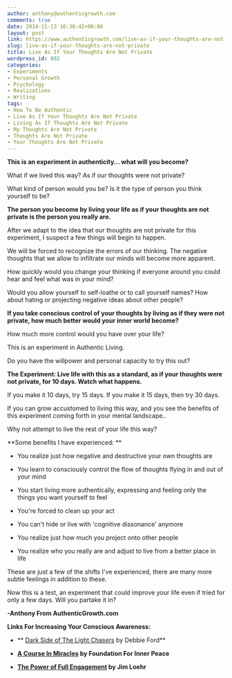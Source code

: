 ```yaml
---
author: anthony@authenticgrowth.com
comments: true
date: 2014-11-13 16:38:42+00:00
layout: post
link: https://www.authenticgrowth.com/live-as-if-your-thoughts-are-not-private/
slug: live-as-if-your-thoughts-are-not-private
title: Live As If Your Thoughts Are Not Private
wordpress_id: 892
categories:
- Experiments
- Personal Growth
- Psychology
- Realizations
- Writing
tags:
- How To Be Authentic
- Live As If Your Thoughts Are Not Private
- Living As If Thoughts Are Not Private
- My Thoughts Are Not Private
- Thoughts Are Not Private
- Your Thoughts Are Not Private
---
```


**This is an experiment in authenticity... what will you become?**

What if we lived this way? As if our thoughts were not private?

What kind of person would you be? Is it the type of person you think yourself to be?

**The person you become by living your life as if your thoughts are not private is the person you really are.**

After we adapt to the idea that our thoughts are not private for this experiment, I suspect a few things will begin to happen.

We will be forced to recognize the errors of our thinking. The negative thoughts that we allow to infiltrate our minds will become more apparent.

How quickly would you change your thinking if everyone around you could hear and feel what was in your mind?

Would you allow yourself to self-loathe or to call yourself names? How about hating or projecting negative ideas about other people?

**If you take conscious control of your thoughts by living as if they were not private, how much better would your inner world become?**

How much more control would you have over your life?

This is an experiment in Authentic Living.

Do you have the willpower and personal capacity to try this out?

**The Experiment: Live life with this as a standard, as if your thoughts were not private, for 10 days. Watch what happens.**

If you make it 10 days, try 15 days. If you make it 15 days, then try 30 days.

If you can grow accustomed to living this way, and you see the benefits of this experiment coming forth in your mental landscape..

Why not attempt to live the rest of your life this way?

**Some benefits I have experienced:
**



	
  * You realize just how negative and destructive your own thoughts are

	
  * You learn to consciously control the flow of thoughts flying in and out of your mind

	
  * You start living more authentically, expressing and feeling only the things you want yourself to feel

	
  * You're forced to clean up your act

	
  * You can't hide or live with 'cognitive dissonance' anymore

	
  * You realize just how much you project onto other people

	
  * You realize who you really are and adjust to live from a better place in life


These are just a few of the shifts I've experienced, there are many more subtle feelings in addition to these.

Now this is a test, an experiment that could improve your life even if tried for only a few days. Will you partake it in?

**-Anthony From AuthenticGrowth.com**

**Links For Increasing Your Conscious Awareness:**



	
  * ** [Dark Side of The Light Chasers](http://amzn.to/1BejMLt) by Debbie Ford**

	
  * **[A Course In Miracles](http://amzn.to/1wRyv9N) by Foundation For Inner Peace**

	
  * **[The Power of Full Engagement](http://amzn.to/1CRBWAx) by Jim Loehr**


